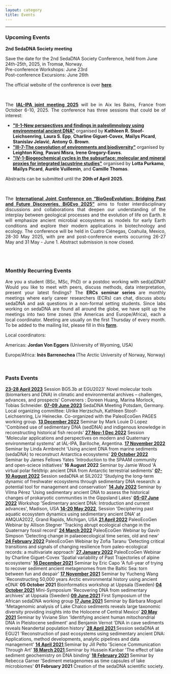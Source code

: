 ```yaml
---
layout: category
title: Events
---
```


---

<div class="intro">

<h3 class="section-title underline">Upcoming Events</h3>
 
<p><b>2nd SedaDNA Society meeting</b><p>

<p>Save the date for the 2nd SedaDNA Society Conference, held from June 24th-25th, 2025, in Tromsø, Norway. <br>
Pre-conference Workshops: June 23rd <br>
Post-conference Excursions: June 26th<p>
 
<p>The official website of the conference is over <a href="https://nordicsocietyoikos.glueup.com/event/2nd-sedadna-scientific-society-conference-125115/home.html" target="_blank"><b>here</b></a>.</p>
<br>


<p align="justify">The <a href="https://ialipa-2025.sciencesconf.org/resource/page/id/43" target="_blank"><b>IAL-IPA joint meeting 2025</b></a> will be in Aix les Bains, France from October 6-10, 2025. The conference has three sessions that could be of interest: 
   <ul>
  <li><a href="https://ialipa-2025.sciencesconf.org/resource/page/id/11" target="_blank"><b> "II-1-New perspectives and findings in paleolimnology using environmental ancient DNA"</b></a> organised by <b>Kathleen R. Stoof-Leichsenring</b>, <b>Laura S. Epp</b>, <b>Charline Giguet-Covex</b>, <b>Maïlys Picard</b>, <b>Stanislav Jelavić</b>, <b>Antony G. Brown</b>.</li>
    <li><a href="https://ialipa-2025.sciencesconf.org/resource/page/id/20" target="_blank"><b> "III-7-The coevolution of environments and biodiversity"</b></a> organised by <b>Leighton King</b>, <b>Pavani Misra</b>, <b>Irene Gregory-Eaves</b>.</li>
  <li>  <a href="https://ialipa-2025.sciencesconf.org/resource/page/id/22" target="_blank"><b> "IV-1-Biogeochemical cycles in the subsurface: molecular and mineral proxies for integrated lacustrine studies"</b></a> organised by <b>Lotta Purkamo</b>, <b>Maïlys Picard</b>, <b>Aurèle Vuillemin</b>, and <b>Camille Thomas</b>. </li>
</ul> 
Abstracts can be submitted until the <b>20th of April 2025</b>.
  </p>

 <br>


<p align="justify">The <a href="https://www.iscb.org/bigevo2025/home" target="_blank"><b>International Joint Conference on “BioGeoEvolution: Bridging Past and Future Discoveries, BiGEvo 2025”</b></a> aims to foster interdisciplinary discussions and collaborations that deepen our understanding of the interplay between geological processes and the evolution of life on Earth. It will emphasize ancient microbial ecosystems as models for early Earth conditions and explore their modern applications in biotechnology and ecology. The conference will be held in Cuatro Ciénegas, Coahuila, Mexico, 28-30 May 2025, with pre and post-conference events occurring 26-27 May and 31 May - June 1. Abstract submission is now closed.</p>


 <br>
  <br>

<h3 class="section-title underline">Monthly Recurring Events</h3>
 
<p align="justify"> Are you a student (BSc, MSc, PhD) or a postdoc working with sed(a)DNA? Would you like to meet with peers, discuss methods, data interpretation, present your latest findings? The <b>ERCs seminar series</b> are monthly meetings where early career researchers (ECRs) can chat, discuss abotu sedaDNA and ask questions in a non-formal setting students. Since labs working on sedaDNA are found all around the globe, we have split up the meetings into two time zones (the Americas and Europe/Africa), each a local coordinator. Meeting are usually on the first Thursday of every month. To be added to the mailing list, please fill in this <a href="https://docs.google.com/forms/d/1u33PJHJQJUXuyAedCrkgjgQLgKpq7y9M-VGLpCXxQGs/edit" target="_blank"><b>form</b></a>.
<p> Local coordinators: </p>
 <p>Americas: <b>Jordan Von Eggers</b> (University of Wyoming, USA)</p>
 <p>Europe/Africa: <b>Inès Barrenechea </b>(The Arctic University of Norway, Norway)</p>
<br>
 
<h3 class="section-title underline">Pasts Events</h3>
<p>
<a href="https://meetingorganizer.copernicus.org/EGU23/session/45007" target="_blank"><b>23-28 April 2023</b></a> Session BG5.3b at EGU2023' Novel molecular tools (biomarkers and DNA) in climatic and environmental archives – challenges, advances, and prospects' Conveners : Doreen Huang, Marina Morlock, Tobias Schneider. <a href="https://docs.google.com/document/d/13tvQSsiWDWVYNwo638D9ByT3cKc1HLZsXTSC_3GRtSY/edit?usp=sharing" target="_blank"><b>07-09 June 2023</b></a> SedaDNA Meeting Potsdam, Germany. Local organizing committee: Ulrike Herzschuh, Kathleen Stoof-Leichsenring, Liv Heinecke. Co-organized with the PaleoEcoGen PAGES working group. <a href="https://www.youtube.com/watch?v=MvtUTwxw7CU" target="_blank"><b>13 December 2022</b></a> Seminar by Mark Louie D Lopez 'Combined use of sedimentary DNA (sedDNA) and indigenous knowledge in reconstructing historical fish records' <a href="https://www.ial-ipa2022.com/" target="_blank"><b>27 Nov-1 Dec 2022</b></a> Session 'Molecular applications and perspectives on modern and Quaternary environmental systems' at IAL-IPA, Bariloche, Argentina. 
 <a href="https://www.youtube.com/watch?v=glktZ_Ilvuw" target="_blank"><b>17 November 2022</b></a> Seminar by Linda Armbrecht 'Using ancient DNA from marine sediments (sedaDNA) to reconstruct Antarctica ecosystems' <a href="https://www.youtube.com/watch?v=8kR3qYcEBh8" target="_blank"><b>20 October 2022</b></a> Seminar by James Fellows Yates 'Introduction to the SPAAM community and open-sciece initiatives' <b>16 August 2022</b> Seminar by Jamie Wood 'A virtual polar fieldtrip: ancient DNA from Antarctic terrestrial sediments' <a href="https://www.sil2022.org/" target="_blank"><b>07-10 August 2022</b></a> Session sedaDNA at SIL2022 'Studying the long-term dynamic of freshwater ecosystems through sedimentary DNA research: a potential tool for management and conservation' <a href="https://www.youtube.com/watch?v=wv-epbUOENw" target="_blank"><b>14 July 2022</b></a> Seminar by Vilma Pérez 'Using sedimentary ancient DNA to assess the historical changes of prokaryotic communities in the Gippsland Lakes' <a href="https://sites.google.com/wisc.edu/amqua2022-madison/workshops-and-field-trips?authuser=0/" target="_blank"><b>05-07 June 2022</b></a> Workshop 'Sedimentary ancient DNA: Introduction and current advances', Madison, USA <a href="https://jasm2022.aquaticsocieties.org/" target="_blank"><b>14-20 May 2022</b></a>, Session 'Deciphering past aquatic ecosystem dynamics using sedimentary ancient DNA' at AMQUA2022, Grand Rapids, Michigan, USA <a href="https://www.youtube.com/watch?v=4qN5l6zI0nk" target="_blank"><b>21 April 2022</b></a> PaleoEcoGen Webinar by Allison Stegner 'Tracking abrupt ecological change in the Quaternary fossil record' <a href="https://www.youtube.com/watch?v=Ub34JUDSvZI" target="_blank"><b>24 March 2022</b></a> PaleoEcoGen Webinar by Gavin Simpson 'Detecting change in palaeoecological time series, old and new' <a href="https://www.youtube.com/watch?v=AymIeFz1PwE" target="_blank"><b>24 February 2022</b></a> PaleoEcoGen Webinar by Zofia Taranu 'Detecting critical transitions and signals of changing resilience from paleo-ecological records: a multivariate approach' <a href="https://www.youtube.com/watch?v=OIGkvi7IwV0" target="_blank"><b>27 January 2022</b></a> PaleoEcoGen Webinar by Charline Giguet-Covex 'Spatial variability of Past Trajectories of alpine ecosystems' <a href="https://www.youtube.com/watch?v=wv-epbUOENw" target="_blank"><b>16 December 2021</b></a> Seminar by Eric Capo 'A full-year of trying to recover sediment ancient metagenomes from the Baltic Sea: torn between fun and despair' <a href="https://www.youtube.com/watch?v=uvcxcCdyEr8" target="_blank"><b>17 November 2021</b></a> Seminar by Yucheng Wang 'Reconstructing 50,000 years Arctic environmental history using ancient eDNA' <b>05 October 2021</b> Bioinformatics workshop at Uppsala (Sweden) <a href="https://www.youtube.com/watch?v=-57oTu1CrpU" target="_blank"><b>04 October 2021</b></a> Mini-Symposium 'Recovering DNA from sedimentary archives' at Uppsala (Sweden) <a href="https://www.youtube.com/watch?v=17sp_5l928s" target="_blank"><b>09 June 2021</b></a> First Symposium of the African sedaDNA working group <a href="https://www.youtube.com/watch?v=ioBCcIICxwQ" target="_blank"><b>17 June 2021</b></a> Seminar by Bárbara Moguel 'Metagenomic analysis of Lake Chalco sediments reveals large taxonomic diversity providing insights into the Holocene of Central Mexico' <a href="https://www.youtube.com/watch?v=0QYkxPMCQuk" target="_blank"><b>20 May 2021</b></a> Seminar by Viviane Slon 'Identifying ancient human mitochondrial DNA in Pleistocene sediment' and Benjamin Vernot 'DNA in cave sediments reveals Neandertal population history' <a href="https://meetingorganizer.copernicus.org/EGU21/session/38812" target="_blank"><b>28 April 2021 </b></a>  Session sedaDNA at EGU21 'Reconstruction of past ecosystems using sedimentary ancient DNA: Applications, method developments, analytic pipelines and data management' <a href="https://www.youtube.com/watch?v=ZPYRj8lIn-c" target="_blank"><b>14 April 2021 </b></a> Seminar by Jill Pelto 'Science Communication Through Art' <a href="https://www.youtube.com/watch?v=59ZmHbODaUk" target="_blank"><b>18 March 2021 </b></a> Seminar by Hussein Kanbar 'The effect of lake sediment geochemistry on DNA binding' <a href="https://www.youtube.com/watch?v=0xt41PY25Xs" target="_blank"><b>18 February 2021</b></a> Seminar by Rebecca Garner 'Sediment metagenomes as time capsules of lake microbiomes' <b>01 February 2021</b> Creation of the sedaDNA scientific society.</p>
</div>
